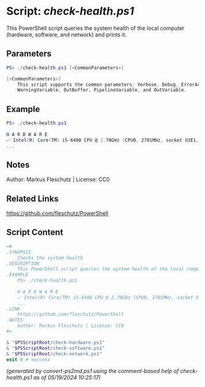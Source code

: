 Script: *check-health.ps1*
========================

This PowerShell script queries the system health of the local computer (hardware, software, and network) and prints it.

Parameters
----------
```powershell
PS> ./check-health.ps1 [<CommonParameters>]

[<CommonParameters>]
    This script supports the common parameters: Verbose, Debug, ErrorAction, ErrorVariable, WarningAction, 
    WarningVariable, OutBuffer, PipelineVariable, and OutVariable.
```

Example
-------
```powershell
PS> ./check-health.ps1
 
H A R D W A R E
✅ Intel(R) Core(TM) i5-6400 CPU @ 2.70GHz (CPU0, 2701MHz, socket U3E1, 30.1°C)
...

```

Notes
-----
Author: Markus Fleschutz | License: CC0

Related Links
-------------
https://github.com/fleschutz/PowerShell

Script Content
--------------
```powershell
<#
.SYNOPSIS
	Checks the system health 
.DESCRIPTION
	This PowerShell script queries the system health of the local computer (hardware, software, and network) and prints it.
.EXAMPLE
	PS> ./check-health.ps1
  
	H A R D W A R E
	✅ Intel(R) Core(TM) i5-6400 CPU @ 2.70GHz (CPU0, 2701MHz, socket U3E1, 30.1°C)
	...
.LINK
	https://github.com/fleschutz/PowerShell
.NOTES
	Author: Markus Fleschutz | License: CC0
#>

& "$PSScriptRoot/check-hardware.ps1"
& "$PSScriptRoot/check-software.ps1"
& "$PSScriptRoot/check-network.ps1"
exit 0 # success
```

*(generated by convert-ps2md.ps1 using the comment-based help of check-health.ps1 as of 05/19/2024 10:25:17)*
